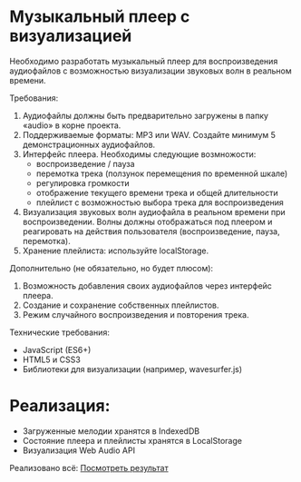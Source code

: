 # Музыкальный плеер с визуализацией

Необходимо разработать музыкальный плеер для воспроизведения аудиофайлов с возможностью визуализации звуковых волн в реальном времени.

Требования:
  1. Аудиофайлы должны быть предварительно загружены в папку «audio» в корне проекта.
  2. Поддерживаемые форматы: MP3 или WAV. Создайте минимум 5 демонстрационных аудиофайлов.
  3. Интерфейс плеера. Необходимы следующие возмножости:
      - воспроизведение / пауза
      - перемотка трека (ползунок перемещения по временной шкале)
      - регулировка громкости
      - отображение текущего времени трека и общей длительности
      - плейлист с возможностью выбора трека для воспроизведения
  4. Визуализация звуковых волн аудиофайла в реальном времени при воспроизведении. Волны должны отображаться под плеером и реагировать на действия пользователя (воспроизведение, пауза, перемотка).
  5. Хранение плейлиста: используйте localStorage.

Дополнительно (не обязательно, но будет плюсом):
  1. Возможность добавления своих аудиофайлов через интерфейс плеера.
  2. Создание и сохранение собственных плейлистов.
  3. Режим случайного воспроизведения и повторения трека.

Технические требования:
  - JavaScript (ES6+)
  - HTML5 и CSS3
  - Библиотеки для визуализации (например, wavesurfer.js)

# Реализация:
  - Загруженные мелодии хранятся в IndexedDB
  - Состояние плеера и плейлисты хранятся в LocalStorage
  - Визуализация Web Audio API

Реализовано всё: <a href="">Посмотреть результат</a>
